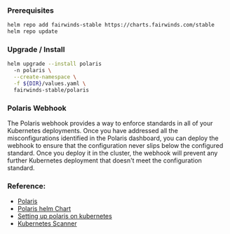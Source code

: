### Prerequisites
```bash
helm repo add fairwinds-stable https://charts.fairwinds.com/stable
helm repo update
``` 

### Upgrade / Install
```bash 
helm upgrade --install polaris
  -n polaris \
  --create-namespace \
  -f ${DIR}/values.yaml \
  fairwinds-stable/polaris
```

### Polaris Webhook
The Polaris webhook provides a way to enforce standards in all of your Kubernetes deployments. Once you have addressed all the misconfigurations identified in the Polaris dashboard, you can deploy the webhook to ensure that the configuration never slips below the configured standard. Once you deploy it in the cluster, the webhook will prevent any further Kubernetes deployment that doesn't meet the configuration standard.

### Reference:
* [Polaris](https://github.com/FairwindsOps/polaris)
* [Polaris helm Chart](https://github.com/FairwindsOps/charts/tree/master/stable/polaris)
* [Setting up polaris on kubernetes](https://www.civo.com/learn/setting-up-polaris-on-k8s)
* [Kubernetes Scanner](https://geekflare.com/kubernetes-security-scanner)
